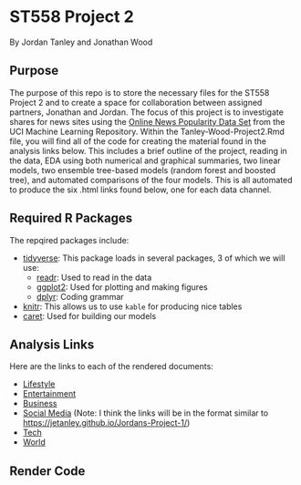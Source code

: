 # ST558 Project 2
By Jordan Tanley and Jonathan Wood

## Purpose

The purpose of this repo is to store the necessary files for the ST558 Project 2 and to create a space for collaboration between assigned partners, Jonathan and Jordan. The focus of this project is to investigate shares for news sites using the [Online News Popularity Data Set](https://archive.ics.uci.edu/ml/datasets/Online+News+Popularity) from the UCI Machine Learning Repository.  Within the Tanley-Wood-Project2.Rmd file, you will find all of the code for creating the material found in the analysis links below. This includes a brief outline of the project, reading in the data, EDA using both numerical and graphical summaries, two linear models, two ensemble tree-based models (random forest and boosted tree), and automated comparisons of the four models. This is all automated to produce the six .html links found below, one for each data channel. 

## Required R Packages

The repqired packages include:

* [tidyverse](https://www.tidyverse.org/): This package loads in several packages, 3 of which we will use:  
  - [readr](https://readr.tidyverse.org/): Used to read in the data  
  - [ggplot2](https://ggplot2.tidyverse.org/): Used for plotting and making figures
  - [dplyr](https://dplyr.tidyverse.org/): Coding grammar
* [knitr](https://yihui.org/knitr/): This allows us to use `kable` for producing nice tables  
* [caret](https://topepo.github.io/caret/): Used for building our models  



## Analysis Links

Here are the links to each of the rendered documents:

* [Lifestyle]()  
* [Entertainment]()  
* [Business]()  
* [Social Media](./analysis/Tanley-Wood-Project2.md)  (Note: I think the links will be in the format similar to https://jetanley.github.io/Jordans-Project-1/)
* [Tech]()  
* [World]()



## Render Code

